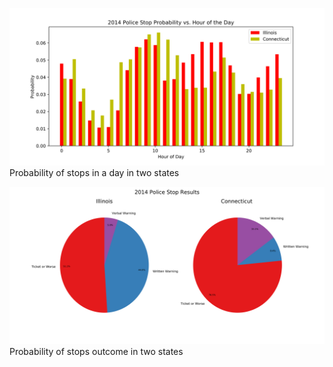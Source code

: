 ![Probability of stops in a day in two states](images/capstone_1.png) 
Probability of stops in a day in two states



![Probability of stops in a day in two states](images/capstone_2.png) 
Probability of stops outcome in two states